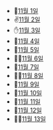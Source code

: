 - 👊[11월 1일](11.1_project.md)
- ✌️[11월 2일](11.2_project.md)
- ✋[11월 3일](11.3_project.md)
- 🖖[11월 4일](11.4_project.md)
- 🤑[11월 5일](11.5_자습.md)
- 👨‍🚒[11월 6일](11.6_자습.md)
- 🎩[11월 7일](11.7_project.md)
- 👨‍⚖️[11월 8일](11.8_project.md)
- 🦷[11월 9일](11.9_project.md)
- 👲[11월 10일](11.10_project.md)
- 💍[11월 11일](11.11_project.md)
- 🦃[11월 12일](11.12_자습.md)
- 🤦‍♂️[11월 13일](11.13_자습.md)
